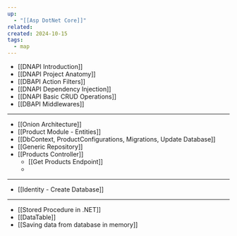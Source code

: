 ```yaml
---
up:
  - "[[Asp DotNet Core]]"
related: 
created: 2024-10-15
tags:
  - map
---
```

- [[DNAPI Introduction]]
- [[DNAPI Project Anatomy]]
- [[DBAPI Action Filters]]
- [[DNAPI Dependency Injection]]
- [[DNAPI Basic CRUD Operations]]
- [[DBAPI Middlewares]]
---
- [[Onion Architecture]]
- [[Product Module - Entities]]
- [[DbContext, ProductConfigurations, Migrations, Update Database]]
- [[Generic Repository]]
- [[Products Controller]]
	- [[Get Products Endpoint]]
	- 
---
- [[Identity - Create Database]]
---
- [[Stored Procedure in .NET]]
- [[DataTable]]
- [[Saving data from database in memory]]